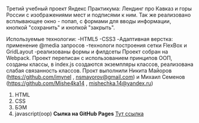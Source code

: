Третий учебный проект Яндекс Практикума: Лендинг про Кавказ и горы России с изображениями мест и подписями к ним. Так же реализовано всплывающее окно - попап, с формами для вводы информации, кнопкой "сохранить" и кнопкой "закрыть".

Используемые технологии: -HTML5 -CSS3 -Адаптивная верстка: применение @media запросов -технологи построения сетки FlexBox и GridLayout -реализованы формы и филдсеты Проект собран на Webpack. Проект переписан с использованием принципов ООП, созданы классы, в index.js создаются экземпляры классов, реализована слабая связанность классов. Прокт выполнили
Никита Майоров (https://github.com/imynel , nsmayorov@gmail.com)
и Михаил Семенов (https://github.com/Mishe4ka14 , mishechka.14@yandex.ru)

1. HTML
2. CSS
3. БЭМ
4. javascript(oop)
   **Сылка на GitHub Pages**
   [Тут ссылка](https://mishe4ka14.github.io/mesto-OOP/)
